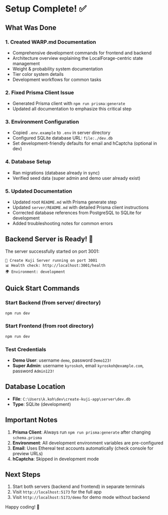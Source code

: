 # Setup Complete! ✅

## What Was Done

### 1. Created WARP.md Documentation
- Comprehensive development commands for frontend and backend
- Architecture overview explaining the LocalForage-centric state management
- Weight & probability system documentation
- Tier color system details
- Development workflows for common tasks

### 2. Fixed Prisma Client Issue
- Generated Prisma client with `npm run prisma:generate`
- Updated all documentation to emphasize this critical step

### 3. Environment Configuration
- Copied `.env.example` to `.env` in server directory
- Configured SQLite database URL: `file:./dev.db`
- Set development-friendly defaults for email and hCaptcha (optional in dev)

### 4. Database Setup
- Ran migrations (database already in sync)
- Verified seed data (super admin and demo user already exist)

### 5. Updated Documentation
- Updated root `README.md` with Prisma generate step
- Updated `server/README.md` with detailed Prisma client instructions
- Corrected database references from PostgreSQL to SQLite for development
- Added troubleshooting notes for common errors

## Backend Server is Ready! 🎉

The server successfully started on port 3001:
```
🚀 Create Kuji Server running on port 3001
📊 Health check: http://localhost:3001/health
🌍 Environment: development
```

## Quick Start Commands

### Start Backend (from server/ directory)
```bash
npm run dev
```

### Start Frontend (from root directory)
```bash
npm run dev
```

### Test Credentials
- **Demo User**: username `demo`, password `Demo123!`
- **Super Admin**: username `kyroskoh`, email `kyroskoh@example.com`, password `Admin123!`

## Database Location
- **File**: `C:\Users\k.koh\dev\create-kuji-app\server\dev.db`
- **Type**: SQLite (development)

## Important Notes

1. **Prisma Client**: Always run `npm run prisma:generate` after changing `schema.prisma`
2. **Environment**: All development environment variables are pre-configured
3. **Email**: Uses Ethereal test accounts automatically (check console for preview URLs)
4. **hCaptcha**: Skipped in development mode

## Next Steps

1. Start both servers (backend and frontend) in separate terminals
2. Visit `http://localhost:5173` for the full app
3. Visit `http://localhost:5173/demo` for demo mode without backend

Happy coding! 🚀
